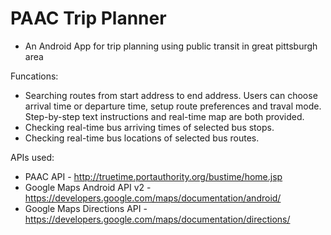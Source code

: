 # PAAC Trip Planner 
- An Android App for trip planning using public transit in great pittsburgh area

Funcations: 
  - Searching routes from start address to end address. Users can choose arrival time or departure time, setup route preferences and traval mode. Step-by-step text instructions and real-time map are both provided. 
  - Checking real-time bus arriving times of selected bus stops. 
  - Checking real-time bus locations of selected bus routes. 

APIs used:
  - PAAC API - http://truetime.portauthority.org/bustime/home.jsp
  - Google Maps Android API v2 - https://developers.google.com/maps/documentation/android/
  - Google Maps Directions API - https://developers.google.com/maps/documentation/directions/
